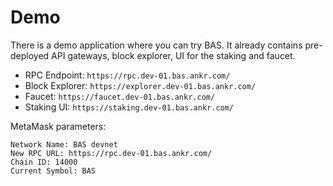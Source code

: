 # Demo

There is a demo application where you can try BAS. It already contains pre-deployed API gateways, block explorer, UI for the staking and faucet.

* RPC Endpoint: `https://rpc.dev-01.bas.ankr.com/`
* Block Explorer: `https://explorer.dev-01.bas.ankr.com/`
* Faucet: `https://faucet.dev-01.bas.ankr.com/`
* Staking UI: `https://staking.dev-01.bas.ankr.com/`

MetaMask parameters:

```
Network Name: BAS devnet 
New RPC URL: https://rpc.dev-01.bas.ankr.com/ 
Chain ID: 14000 
Current Symbol: BAS
```
